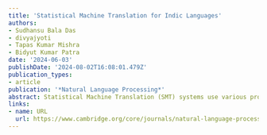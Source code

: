 ```yaml
---
title: 'Statistical Machine Translation for Indic Languages'
authors:
- Sudhansu Bala Das
- divyajyoti
- Tapas Kumar Mishra
- Bidyut Kumar Patra
date: '2024-06-03'
publishDate: '2024-08-02T16:08:01.479Z'
publication_types:
- article
publication: '*Natural Language Processing*'
abstract: Statistical Machine Translation (SMT) systems use various probabilistic and statistical Natural Language Processing (NLP) methods to automatically translate from one language to another language while retaining the originality of the context. This paper aims to discuss the development of bilingual SMT models for translating English into fifteen low-resource Indic languages (ILs) and vice versa. The process to build the SMT model is described and explained using a workflow diagram. Samanantar and OPUS corpus are utilized for training, and Flores200 corpus is used for fine-tuning and testing purposes. The paper also highlights various preprocessing methods used to deal with corpus noise. The Moses open-source SMT toolkit is being investigated for the system’s development. The impact of distance-based reordering and Morpho-syntactic Descriptor Bidirectional Finite-State Encoder (msd-bidirectional-fe) reordering on ILs is compared in the paper. This paper provides a comparison of SMT models with Neural Machine Translation (NMT) for ILs. All the experiments assess the translation quality using standard metrics such as BiLingual Evaluation Understudy, Rank-based Intuitive Bilingual Evaluation Score, Translation Edit Rate, and Metric for Evaluation of Translation with Explicit Ordering. From the result, it is observed that msd-bidirectional-fe reordering performs better than the distance-based reordering model for ILs. It is also noticed that even though the IL-English and English-IL systems are trained using the same corpus, the former performs better for all the evaluation metrics. The comparison between SMT and NMT shows that across various languages, SMT performs better in some cases, while NMT outperforms in others.
links:
- name: URL
  url: https://www.cambridge.org/core/journals/natural-language-processing/article/statistical-machine-translation-for-indic-languages/022C193C28525D1C88A731C35DF1C388
---
```

